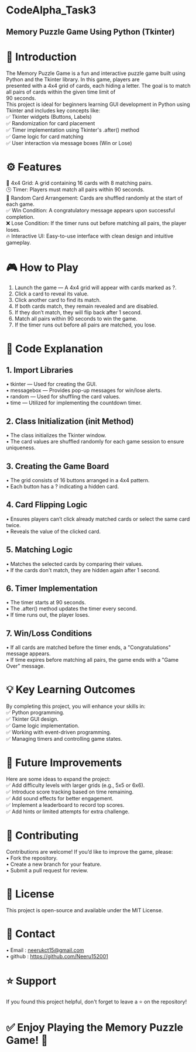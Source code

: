 # CodeAlpha_Task3 <br>
## Memory Puzzle Game Using Python (Tkinter)<br>

# 📌 Introduction<br>
The Memory Puzzle Game is a fun and interactive puzzle game built using Python and the Tkinter library. In this game, players are<br>
presented with a 4x4 grid of cards, each hiding a letter. The goal is to match all pairs of cards within the given time limit of <br>
90 seconds.<br>
This project is ideal for beginners learning GUI development in Python using Tkinter and includes key concepts like:<br>
✅ Tkinter widgets (Buttons, Labels)<br>
✅ Randomization for card placement<br>
✅ Timer implementation using Tkinter's .after() method<br>
✅ Game logic for card matching<br>
✅ User interaction via message boxes (Win or Lose)<br>


# ⚙️ Features<br>
🎯 4x4 Grid: A grid containing 16 cards with 8 matching pairs.<br>
🕒 Timer: Players must match all pairs within 90 seconds.<br>
🔄 Random Card Arrangement: Cards are shuffled randomly at the start of each game.<br>
✅ Win Condition: A congratulatory message appears upon successful completion.<br>
❌ Lose Condition: If the timer runs out before matching all pairs, the player loses.<br>
🔥 Interactive UI: Easy-to-use interface with clean design and intuitive gameplay.<br>


# 🎮 How to Play<br>
1. Launch the game — A 4x4 grid will appear with cards marked as ?.<br>
2. Click a card to reveal its value.<br>
3. Click another card to find its match.<br>
4. If both cards match, they remain revealed and are disabled.<br>
5. If they don’t match, they will flip back after 1 second.<br>
6. Match all pairs within 90 seconds to win the game.<br>
7. If the timer runs out before all pairs are matched, you lose.<br>


# 🧱 Code Explanation<br>
## 1. Import Libraries<br>
• tkinter — Used for creating the GUI.<br>
• messagebox — Provides pop-up messages for win/lose alerts.<br>
• random — Used for shuffling the card values.<br>
• time — Utilized for implementing the countdown timer.<br>

## 2. Class Initialization (__init__ Method)<br>
• The class initializes the Tkinter window.<br>
• The card values are shuffled randomly for each game session to ensure uniqueness.<br>

## 3. Creating the Game Board<br>
• The grid consists of 16 buttons arranged in a 4x4 pattern.<br>
• Each button has a ? indicating a hidden card.<br>

## 4. Card Flipping Logic<br>
• Ensures players can’t click already matched cards or select the same card twice.<br>
• Reveals the value of the clicked card.<br>

## 5. Matching Logic<br>
• Matches the selected cards by comparing their values.<br>
• If the cards don't match, they are hidden again after 1 second.<br>

## 6. Timer Implementation<br>
• The timer starts at 90 seconds.<br>
• The .after() method updates the timer every second.<br>
• If time runs out, the player loses.<br>

## 7. Win/Loss Conditions<br>
• If all cards are matched before the timer ends, a "Congratulations" message appears.<br>
• If time expires before matching all pairs, the game ends with a "Game Over" message.<br>


# 💡 Key Learning Outcomes<br>
By completing this project, you will enhance your skills in: <br>
✅ Python programming.<br>
✅ Tkinter GUI design.<br>
✅ Game logic implementation.<br>
✅ Working with event-driven programming.<br>
✅ Managing timers and controlling game states.<br>


# 🔧 Future Improvements<br>
Here are some ideas to expand the project:<br>
✅ Add difficulty levels with larger grids (e.g., 5x5 or 6x6).<br>
✅ Introduce score tracking based on time remaining.<br>
✅ Add sound effects for better engagement.<br>
✅ Implement a leaderboard to record top scores.<br>
✅ Add hints or limited attempts for extra challenge.<br>


# 🤝 Contributing<br>
Contributions are welcome! If you’d like to improve the game, please:<br>
• Fork the repository.<br>
• Create a new branch for your feature.<br>
• Submit a pull request for review.<br>


# 📝 License<br>
This project is open-source and available under the MIT License.<br>


# 📩 Contact<br>
• Email : neerukct15@gmail.com<br>
• github : https://github.com/Neeru152001<br>

# ⭐ Support<br>
If you found this project helpful, don't forget to leave a ⭐ on the repository!<br>


# ✅ Enjoy Playing the Memory Puzzle Game! 🎯<br>

